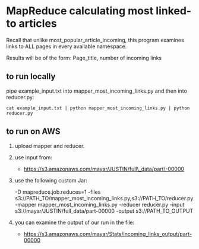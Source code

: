 # MapReduce calculating most linked-to articles

Recall that unlike most_popular_article_incoming, this program examines links to ALL pages in every available namespace.

Results will be of the form:
    Page_title, number of incoming links

## to run locally 
pipe example\_input.txt into mapper_most_incoming_links.py and then into reducer.py:

    cat example_input.txt | python mapper_most_incoming_links.py | python reducer.py 

## to run on AWS
1. upload mapper and reducer.
2. use input from: 
    * https://s3.amazonaws.com/mayar/JUSTIN/full\_data/part\-00000


3. use the following custom Jar:

    -D mapreduce.job.reduces=1 -files s3://PATH_TO/mapper_most_incoming_links.py,s3://PATH_TO/reducer.py -mapper mapper_most_incoming_links.py -reducer reducer.py -input s3://mayar/JUSTIN/full_data/part-00000 -output s3://PATH_TO_OUTPUT


4. you can examine the output of our run in the file:
    * https://s3.amazonaws.com/mayar/Stats/incoming_links_output/part-00000